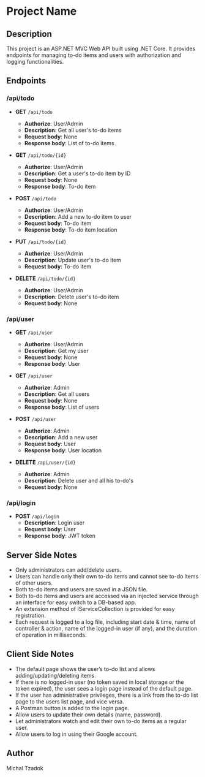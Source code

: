# Project Name

## Description

This project is an ASP.NET MVC Web API built using .NET Core. It provides endpoints for managing to-do items and users with authorization and logging functionalities.


## Endpoints

### /api/todo

- **GET** `/api/todo`
  - **Authorize**: User/Admin
  - **Description**: Get all user's to-do items
  - **Request body**: None
  - **Response body**: List of to-do items

- **GET** `/api/todo/{id}`
  - **Authorize**: User/Admin
  - **Description**: Get a user's to-do item by ID
  - **Request body**: None
  - **Response body**: To-do item

- **POST** `/api/todo`
  - **Authorize**: User/Admin
  - **Description**: Add a new to-do item to user
  - **Request body**: To-do item
  - **Response body**: To-do item location

- **PUT** `/api/todo/{id}`
  - **Authorize**: User/Admin
  - **Description**: Update user's to-do item
  - **Request body**: To-do item

- **DELETE** `/api/todo/{id}`
  - **Authorize**: User/Admin
  - **Description**: Delete user's to-do item
  - **Request body**: None

### /api/user

- **GET** `/api/user`
  - **Authorize**: User/Admin
  - **Description**: Get my user
  - **Request body**: None
  - **Response body**: User

- **GET** `/api/user`
  - **Authorize**: Admin
  - **Description**: Get all users
  - **Request body**: None
  - **Response body**: List of users

- **POST** `/api/user`
  - **Authorize**: Admin
  - **Description**: Add a new user
  - **Request body**: User
  - **Response body**: User location

- **DELETE** `/api/user/{id}`
  - **Authorize**: Admin
  - **Description**: Delete user and all his to-do's
  - **Request body**: None

### /api/login

- **POST** `/api/login`
  - **Description**: Login user
  - **Request body**: User
  - **Response body**: JWT token

## Server Side Notes

- Only administrators can add/delete users.
- Users can handle only their own to-do items and cannot see to-do items of other users.
- Both to-do items and users are saved in a JSON file.
- Both to-do items and users are accessed via an injected service through an interface for easy switch to a DB-based app.
- An extension method of IServiceCollection is provided for easy registration.
- Each request is logged to a log file, including start date & time, name of controller & action, name of the logged-in user (if any), and the duration of operation in milliseconds.

## Client Side Notes

- The default page shows the user’s to-do list and allows adding/updating/deleting items.
- If there is no logged-in user (no token saved in local storage or the token expired), the user sees a login page instead of the default page.
- If the user has administrative privileges, there is a link from the to-do list page to the users list page, and vice versa.
- A Postman button is added to the login page.
- Allow users to update their own details (name, password).
- Let administrators watch and edit their own to-do items as a regular user.
- Allow users to log in using their Google account.





## Author

Michal Tzadok
